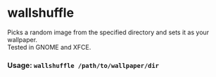 # wallshuffle
Picks a random image from the specified directory and sets it as your wallpaper.\
Tested in GNOME and XFCE.

### Usage: `wallshuffle /path/to/wallpaper/dir`
